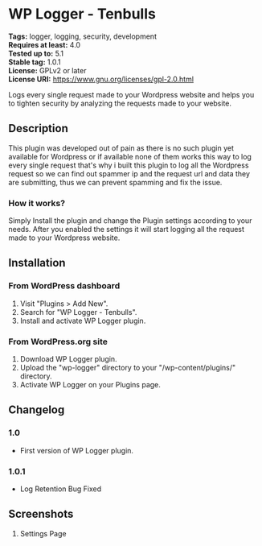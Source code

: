 # WP Logger - Tenbulls 
**Tags:** logger, logging, security, development  
**Requires at least:** 4.0  
**Tested up to:** 5.1  
**Stable tag:** 1.0.1  
**License:** GPLv2 or later  
**License URI:** https://www.gnu.org/licenses/gpl-2.0.html  

Logs every single request made to your Wordpress website and helps you to tighten security by analyzing the requests made to your website.


## Description 

This plugin was developed out of pain as there is no such plugin yet available for Wordpress or if available none of them works this way to log every single request that's why i built this plugin to log all the Wordpress request so we can find out spammer ip and the request url and data they are submitting, thus we can prevent spamming and fix the issue.


### How it works? 
Simply Install the plugin and change the Plugin settings according to your needs. 
After you enabled the settings it will start logging all the request made to your Wordpress website.



## Installation 


### From WordPress dashboard 

1. Visit "Plugins > Add New".
2. Search for "WP Logger - Tenbulls".
3. Install and activate WP Logger plugin.


### From WordPress.org site 

1. Download WP Logger plugin.
2. Upload the "wp-logger" directory to your "/wp-content/plugins/" directory.
3. Activate WP Logger on your Plugins page.


## Changelog 


### 1.0 
* First version of WP Logger plugin.


### 1.0.1 
* Log Retention Bug Fixed


## Screenshots 

1. Settings Page
